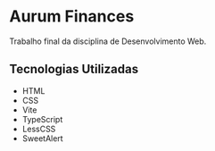 # Aurum Finances
Trabalho final da disciplina de Desenvolvimento Web.

## Tecnologias Utilizadas
- HTML
- CSS
- Vite
- TypeScript
- LessCSS
- SweetAlert